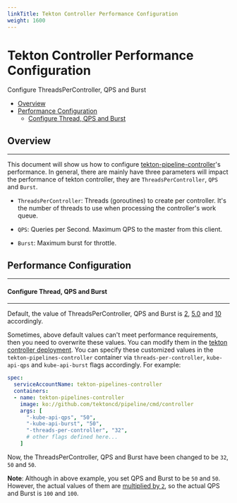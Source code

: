 ```yaml
---
linkTitle: Tekton Controller Performance Configuration
weight: 1600
---
```


# Tekton Controller Performance Configuration
Configure ThreadsPerController, QPS and Burst

- [Overview](#overview)
- [Performance Configuration](#performance-configuration)
  - [Configure Thread, QPS and Burst](#configure-thread-qps-and-burst)

## Overview

---
This document will show us how to configure [tekton-pipeline-controller](https://github.com/tektoncd/pipeline/tree/release-v0.22.x/config/controller.yaml)'s performance. In general, there are mainly have three parameters will impact the performance of tekton controller, they are `ThreadsPerController`, `QPS` and `Burst`.

- `ThreadsPerController`: Threads (goroutines) to create per controller. It's the number of threads to use when processing the controller's work queue.

- `QPS`: Queries per Second. Maximum QPS to the master from this client.

- `Burst`: Maximum burst for throttle.

## Performance Configuration

---
#### Configure Thread, QPS and Burst

---
Default, the value of ThreadsPerController, QPS and Burst is [2](https://github.com/knative/pkg/blob/master/controller/controller.go#L58), [5.0](https://github.com/tektoncd/pipeline/blob/master/vendor/k8s.io/client-go/rest/config.go#L44) and [10](https://github.com/tektoncd/pipeline/blob/master/vendor/k8s.io/client-go/rest/config.go#L45) accordingly.

Sometimes, above default values can't meet performance requirements, then you need to overwrite these values. You can modify them in the [tekton controller deployment](https://github.com/tektoncd/pipeline/tree/release-v0.22.x/config/controller.yaml). You can specify these customized values in the `tekton-pipelines-controller` container via `threads-per-controller`, `kube-api-qps` and `kube-api-burst` flags accordingly. For example:

```yaml
spec:
  serviceAccountName: tekton-pipelines-controller
  containers:
  - name: tekton-pipelines-controller
    image: ko://github.com/tektoncd/pipeline/cmd/controller
    args: [
      "-kube-api-qps", "50",
      "-kube-api-burst", "50",
      "-threads-per-controller", "32",
      # other flags defined here...
    ]
```

Now, the ThreadsPerController, QPS and Burst have been changed to be `32`, `50` and `50`.

**Note**:
Although in above example, you set QPS and Burst to be `50` and `50`. However, the actual values of them are [multiplied by `2`](https://github.com/pierretasci/pipeline/blob/master/cmd/controller/main.go#L83-L84), so the actual QPS and Burst is `100` and `100`.
